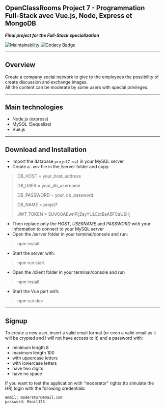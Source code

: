 ## OpenClassRooms Project 7 - Programmation Full-Stack avec Vue.js, Node, Express et MongoDB

***Final project for the Full-Stack specialization***

[![Maintainability](https://api.codeclimate.com/v1/badges/40fa82a95394adcac7c0/maintainability)](https://codeclimate.com/github/lauralazzaro/P7-fullstack-openclassrooms/maintainability) 
[![Codacy Badge](https://app.codacy.com/project/badge/Grade/91c95f761eda4b6c864808ce8735a506)](https://www.codacy.com/gh/lauralazzaro/P7-fullstack-openclassrooms/dashboard?utm_source=github.com&amp;utm_medium=referral&amp;utm_content=lauralazzaro/P7-fullstack-openclassrooms&amp;utm_campaign=Badge_Grade)

---

## Overview

Create a company social network to give to the employees the possibility of create discussion and exchange images.  
All the content can be moderate by some users with special privileges.

---

## Main technologies 

-   Node.js (express)
-   MySQL (Sequelize)
-   Vue.js

---

## Download and Installation

-   Import the database `projet7.sql` in your MySQL server
-   Create a `.env` file in the /server folder and copy:

>DB_HOST = your_host_address
> 
>DB_USER = your_db_username
> 
>DB_PASSWORD = your_db_password
> 
>DB_NAME = projet7
>
>JWT_TOKEN = SUV0OAEwnPijZayYULEctBsA5FCaU6Hj

-   Then replace only the *HOST*, *USERNAME* and *PASSWORD* with your information to connect to your MySQL server
-   Open the /server folder in your terminal/console and run: 
>npm install 

-   Start the server with:
>npm run start 

-   Open the /client folder in your terminal/console and run
>npm install

-   Start the Vue part with:
>npm run dev

---

## Signup

To create a new user, insert a valid email format (or even a valid email as it will be crypted and I will not have access to it) and a password with:
-   minimum length 8
-   maximum length 100
-   with uppercase letters
-   with lowercase letters
-   have two digits
-   have no space

If you want to test the application with "moderator" rights (to simulate the HR) login with the following credentials:

`email: moderator@email.com`  
`password: Email123`